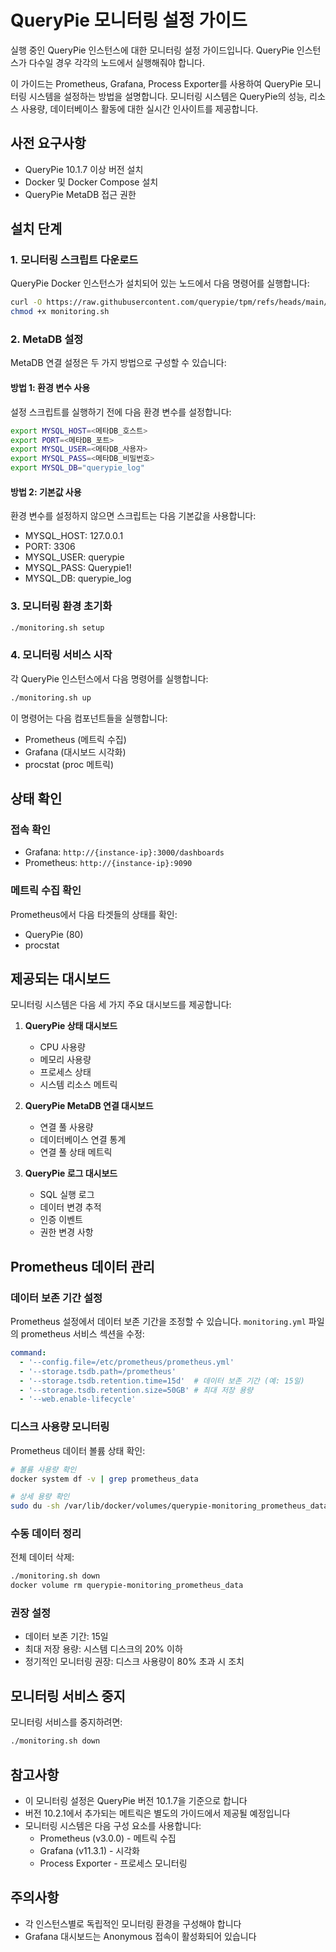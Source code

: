 # QueryPie 모니터링 설정 가이드

실행 중인 QueryPie 인스턴스에 대한 모니터링 설정 가이드입니다.
QueryPie 인스턴스가 다수일 경우 각각의 노드에서 실행해줘야 합니다.

이 가이드는 Prometheus, Grafana, Process Exporter를 사용하여 QueryPie 모니터링 시스템을 설정하는 방법을 설명합니다. 모니터링 시스템은 QueryPie의 성능, 리소스 사용량, 데이터베이스 활동에 대한 실시간 인사이트를 제공합니다.

## 사전 요구사항

- QueryPie 10.1.7 이상 버전 설치
- Docker 및 Docker Compose 설치
- QueryPie MetaDB 접근 권한

## 설치 단계

### 1. 모니터링 스크립트 다운로드
QueryPie Docker 인스턴스가 설치되어 있는 노드에서 다음 명령어를 실행합니다:
```bash
curl -O https://raw.githubusercontent.com/querypie/tpm/refs/heads/main/querypie-monitoring/monitoring.sh
chmod +x monitoring.sh
```

### 2. MetaDB 설정
MetaDB 연결 설정은 두 가지 방법으로 구성할 수 있습니다:

#### 방법 1: 환경 변수 사용
설정 스크립트를 실행하기 전에 다음 환경 변수를 설정합니다:
```bash
export MYSQL_HOST=<메타DB_호스트>
export PORT=<메타DB_포트>
export MYSQL_USER=<메타DB_사용자>
export MYSQL_PASS=<메타DB_비밀번호>
export MYSQL_DB="querypie_log"
```

#### 방법 2: 기본값 사용
환경 변수를 설정하지 않으면 스크립트는 다음 기본값을 사용합니다:
- MYSQL_HOST: 127.0.0.1
- PORT: 3306
- MYSQL_USER: querypie
- MYSQL_PASS: Querypie1!
- MYSQL_DB: querypie_log

### 3. 모니터링 환경 초기화
```bash
./monitoring.sh setup
```

### 4. 모니터링 서비스 시작
각 QueryPie 인스턴스에서 다음 명령어를 실행합니다:
```bash
./monitoring.sh up
```

이 명령어는 다음 컴포넌트들을 실행합니다:
- Prometheus (메트릭 수집)
- Grafana (대시보드 시각화)
- procstat (proc 메트릭)

## 상태 확인

### 접속 확인
- Grafana: `http://{instance-ip}:3000/dashboards`
- Prometheus: `http://{instance-ip}:9090`

### 메트릭 수집 확인
Prometheus에서 다음 타겟들의 상태를 확인:
- QueryPie (80)
- procstat

## 제공되는 대시보드

모니터링 시스템은 다음 세 가지 주요 대시보드를 제공합니다:

1. **QueryPie 상태 대시보드**
   - CPU 사용량
   - 메모리 사용량
   - 프로세스 상태
   - 시스템 리소스 메트릭

2. **QueryPie MetaDB 연결 대시보드**
   - 연결 풀 사용량
   - 데이터베이스 연결 통계
   - 연결 풀 상태 메트릭

3. **QueryPie 로그 대시보드**
   - SQL 실행 로그
   - 데이터 변경 추적
   - 인증 이벤트
   - 권한 변경 사항

## Prometheus 데이터 관리

### 데이터 보존 기간 설정

Prometheus 설정에서 데이터 보존 기간을 조정할 수 있습니다. `monitoring.yml` 파일의 prometheus 서비스 섹션을 수정:

```yaml
command:
  - '--config.file=/etc/prometheus/prometheus.yml'
  - '--storage.tsdb.path=/prometheus'
  - '--storage.tsdb.retention.time=15d'  # 데이터 보존 기간 (예: 15일)
  - '--storage.tsdb.retention.size=50GB' # 최대 저장 용량
  - '--web.enable-lifecycle'
```

### 디스크 사용량 모니터링

Prometheus 데이터 볼륨 상태 확인:
```bash
# 볼륨 사용량 확인
docker system df -v | grep prometheus_data

# 상세 용량 확인
sudo du -sh /var/lib/docker/volumes/querypie-monitoring_prometheus_data/_data
```

### 수동 데이터 정리

전체 데이터 삭제:
```bash
./monitoring.sh down
docker volume rm querypie-monitoring_prometheus_data
```

### 권장 설정

- 데이터 보존 기간: 15일
- 최대 저장 용량: 시스템 디스크의 20% 이하
- 정기적인 모니터링 권장: 디스크 사용량이 80% 초과 시 조치

## 모니터링 서비스 중지

모니터링 서비스를 중지하려면:
```bash
./monitoring.sh down
```

## 참고사항

- 이 모니터링 설정은 QueryPie 버전 10.1.7을 기준으로 합니다
- 버전 10.2.1에서 추가되는 메트릭은 별도의 가이드에서 제공될 예정입니다
- 모니터링 시스템은 다음 구성 요소를 사용합니다:
  - Prometheus (v3.0.0) - 메트릭 수집
  - Grafana (v11.3.1) - 시각화
  - Process Exporter - 프로세스 모니터링

## 주의사항

- 각 인스턴스별로 독립적인 모니터링 환경을 구성해야 합니다
- Grafana 대시보드는 Anonymous 접속이 활성화되어 있습니다 